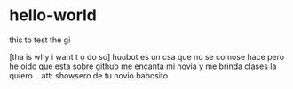 # hello-world
this to test the gi


[tha is why i want t o do so]
huubot es un csa que no se comose hace pero he oido que esta sobre github me encanta mi novia y me brinda clases la quiero .. att: showsero de tu novio babosito
